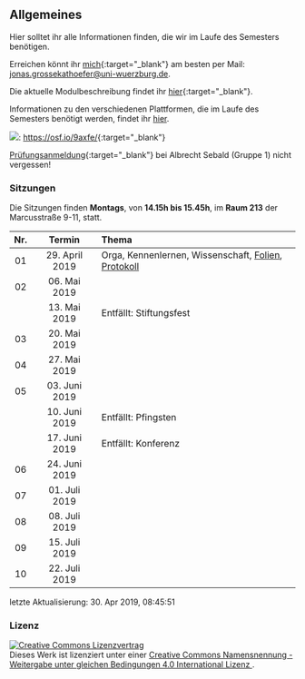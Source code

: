 ## Allgemeines

Hier solltet ihr alle Informationen finden, die wir im Laufe des
Semesters benötigen.

Erreichen könnt ihr
[mich](http://www.i1.psychologie.uni-wuerzburg.de/ekp/personen/jonas-grossekathoefer/){:target="\_blank"}
am besten per Mail: <jonas.grossekathoefer@uni-wuerzburg.de>.

Die aktuelle Modulbeschreibung findet ihr
[hier](https://www2.uni-wuerzburg.de/mhb/MB-de-06-PSY-EFM-152-m01.pdf){:target="\_blank"}.

Informationen zu den verschiedenen Plattformen, die im Laufe des
Semesters benötigt werden, findet ihr
[hier](material/account.html).

![](https://s3.amazonaws.com/cloud.ohloh.net/attachments/88839/circle_logo_med.png):
<https://osf.io/9axfe/>{:target="\_blank"}

[Prüfungsanmeldung](https://www-sbhome1.zv.uni-wuerzburg.de/qisserver/rds?state=verpublish&status=init&vmfile=no&publishid=201046&moduleCall=webInfo&publishConfFile=webInfo&publishSubDir=veranstaltung){:target="\_blank"}
bei Albrecht Sebald (Gruppe 1) nicht vergessen\!

### Sitzungen

Die Sitzungen finden **Montags**, von **14.15h bis 15.45h**, im **Raum
213** der Marcusstraße 9-11,
statt.

| Nr. |     Termin      | Thema                                                                                                        |
| :-: | :-------------: | :----------------------------------------------------------------------------------------------------------- |
| 01  | 29\. April 2019 | Orga, Kennenlernen, Wissenschaft, [Folien](./slides/01-orga.html), [Protokoll](./protocols/01-protocol.html) |
| 02  |  06\. Mai 2019  |                                                                                                              |
|     |  13\. Mai 2019  | Entfällt: Stiftungsfest                                                                                      |
| 03  |  20\. Mai 2019  |                                                                                                              |
| 04  |  27\. Mai 2019  |                                                                                                              |
| 05  | 03\. Juni 2019  |                                                                                                              |
|     | 10\. Juni 2019  | Entfällt: Pfingsten                                                                                          |
|     | 17\. Juni 2019  | Entfällt: Konferenz                                                                                          |
| 06  | 24\. Juni 2019  |                                                                                                              |
| 07  | 01\. Juli 2019  |                                                                                                              |
| 08  | 08\. Juli 2019  |                                                                                                              |
| 09  | 15\. Juli 2019  |                                                                                                              |
| 10  | 22\. Juli 2019  |                                                                                                              |

letzte Aktualisierung: 30. Apr 2019,
08:45:51

### Lizenz

<a rel="license" href="http://creativecommons.org/licenses/by-sa/4.0/"><img alt="Creative Commons Lizenzvertrag" style="border-width:0" src="https://i.creativecommons.org/l/by-sa/4.0/88x31.png" /></a><br />Dieses
Werk ist lizenziert unter einer
<a rel="license" href="http://creativecommons.org/licenses/by-sa/4.0/">Creative
Commons Namensnennung - Weitergabe unter gleichen Bedingungen 4.0
International Lizenz </a>.

